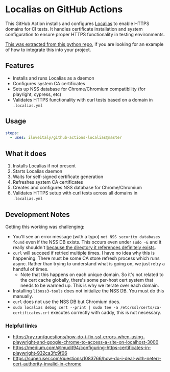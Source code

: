 # Localias on GitHub Actions

This GitHub Action installs and configures [Localias](https://github.com/peterldowns/localias) to enable HTTPS domains for CI tests. It handles certificate installation and system configuration to ensure proper HTTPS functionality in testing environments.

[This was extracted from this python repo](https://github.com/iloveitaly/python-starter-template), if you are looking for an example of how to integrate this into your project.

## Features

- Installs and runs Localias as a daemon
- Configures system CA certificates
- Sets up NSS database for Chrome/Chromium compatibility (for playright, cypress, etc)
- Validates HTTPS functionality with curl tests based on a domain in `.localias.yml`

## Usage


```yaml
steps:
  - uses: iloveitaly/github-actions-localias@master
```


## What it does

1. Installs Localias if not present
2. Starts Localias daemon
3. Waits for self-signed certificate generation
4. Refreshes system CA certificates
5. Creates and configures NSS database for Chrome/Chromium
6. Validates HTTPS setup with curl tests across all domains in `.localias.yml`

## Development Notes

Getting this working was challenging:

* You'll see an error message (with a typo) `not NSS security databases found` even if the NSS DB exists. This occurs
  even under `sudo -E` and it really shouldn't [because the directory it references definitely exists](https://github.com/smallstep/truststore/blob/d71bcdef66e239112d877b3e531e1011795efdf7/truststore_nss.go#L16).
* `curl` will succeed if retried multiple times. I have no idea why this is happening. There must be some CA store refresh process which runs async. Rather than trying to understand what is going on, we just retry a handful of times.
  * Note that this happens on each unique domain. So it's not related to the cert cache globally, there's some per-host cert system that needs to be warmed up. This is why we iterate over each domain.
* Installing `libnss3-tools` does not initialize the NSS DB. You must do this manually.
* `curl` does not use the NSS DB but Chromium does.
* `sudo localias debug cert --print | sudo tee -a /etc/ssl/certs/ca-certificates.crt` executes correctly with caddy, this is not necessary.

### Helpful links

* https://ray.run/questions/how-do-i-fix-ssl-errors-when-using-playwright-and-google-chrome-to-access-a-site-on-localhost-3000
* https://medium.com/@mudit94/configuring-https-certificates-in-playwright-932ca3fc9f06
* https://superuser.com/questions/1083766/how-do-i-deal-with-neterr-cert-authority-invalid-in-chrome
